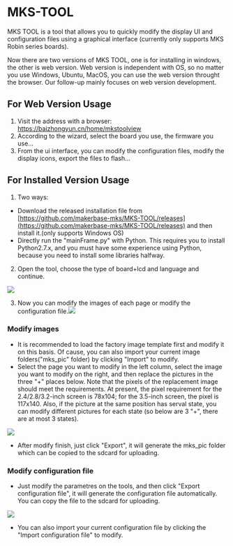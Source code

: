 # MKS-TOOL
MKS TOOL is a tool that allows you to quickly modify the display UI and configuration files using a graphical interface (currently only supports MKS Robin series boards).

Now there are two versions of MKS TOOL, one is for installing in windows, the other is web version. Web version is independent with OS, so no matter you use Windows, Ubuntu, MacOS, you can use the web version throught the browser. Our follow-up mainly focuses on web version development.

## For Web Version Usage
1. Visit the address with a browser: https://baizhongyun.cn/home/mkstoolview
2. According to the wizard, select the board you use, the firmware you use...
3. From the ui interface, you can modify the configuration files, modify the display icons, export the files to flash...

## For Installed Version Usage

1. Two ways:
 - Download the released installation file from [https://github.com/makerbase-mks/MKS-TOOL/releases](https://github.com/makerbase-mks/MKS-TOOL/releases) and then install it.(only supports Windows OS) 
 - Directly run the "mainFrame.py" with Python. This requires you to install Python2.7.x, and you must have some experience using Python, because you need to install some libraries halfway. 
2. Open the tool, choose the type of board+lcd and language and continue.

![](https://github.com/makerbase-mks/MKS-TOOL/blob/master/Images/choose.png)

3. Now you can modify the images of each page or modify the configuration file.![](https://github.com/makerbase-mks/MKS-TOOL/blob/master/Images/step1.png)

### Modify images
 - It is recommended to load the factory image template first and modify it on this basis. Of cause, you can also import your current image folders("mks_pic" folder) by clicking "Import" to modify.
 - Select the page you want to modify in the left column, select the image you want to modify on the right, and then replace the pictures in the three "+" places below. Note that the pixels of the replacement image should meet the requirements. At present, the pixel requirement for the 2.4/2.8/3.2-inch screen is 78x104; for the 3.5-inch screen, the pixel is 117x140. Also, if the picture at the same position has serval state, you can modify different pictures for each state (so below are 3 "+", there are at most 3 states).
 
 ![](https://github.com/makerbase-mks/MKS-TOOL/blob/master/Images/step2.png)
 - After modify finish, just click "Export", it will generate the mks_pic folder which can be copied to the sdcard for uploading.
### Modify configuration file
 - Just modify the parametres on the tools, and then click "Export configuration file", it will generate the configuration file automatically. You can copy the file to the sdcard for uploading.
 
 ![](https://github.com/makerbase-mks/MKS-TOOL/blob/master/Images/step3.png)
 - You can also import your current configuration file by clicking the "Import configuration file" to modify.


